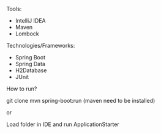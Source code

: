 Tools:

- IntelliJ IDEA
- Maven
- Lombock



Technologies/Frameworks:

- Spring Boot
- Spring Data
- H2Database
- JUnit



How to run?

git clone <url>
mvn spring-boot:run (maven need to be installed)

or

Load folder in IDE and run ApplicationStarter